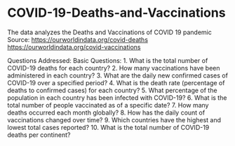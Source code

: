 # COVID-19-Deaths-and-Vaccinations

The data analyzes the Deaths and Vaccinations of COVID 19 pandemic
Source: https://ourworldindata.org/covid-deaths
        https://ourworldindata.org/covid-vaccinations

Questions Addressed:
Basic Questions:
                1.	What is the total number of COVID-19 deaths for each country?
                2.	How many vaccinations have been administered in each country?
                3.	What are the daily new confirmed cases of COVID-19 over a specified period?
                4.	What is the death rate (percentage of deaths to confirmed cases) for each country?
                5.	What percentage of the population in each country has been infected with COVID-19?
                6.	What is the total number of people vaccinated as of a specific date?
                7.	How many deaths occurred each month globally?
                8.	How has the daily count of vaccinations changed over time?
                9.	Which countries have the highest and lowest total cases reported?
                10.	What is the total number of COVID-19 deaths per continent?
